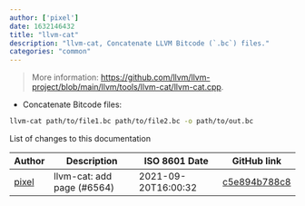 ```yaml
---
author: ['pixel']
date: 1632146432
title: "llvm-cat"
description: "llvm-cat, Concatenate LLVM Bitcode (`.bc`) files."
categories: "common"
---
```

> More information: <https://github.com/llvm/llvm-project/blob/main/llvm/tools/llvm-cat/llvm-cat.cpp>.

- Concatenate Bitcode files:

```bash
llvm-cat path/to/file1.bc path/to/file2.bc -o path/to/out.bc
```
List of changes to this documentation


Author | Description | ISO 8601 Date | GitHub link
------|-----|-----|-----
[pixel](mailto:35269695+pixelcmtd@users.noreply.github.com) | llvm-cat: add page (#6564) | 2021-09-20T16:00:32 | [c5e894b788c8](https://github.com/tldr-pages/tldr/commit/c5e894b788c8ab554975902a1658c7ecf31e8230)

